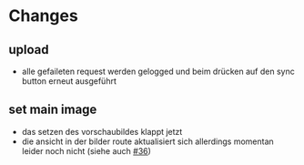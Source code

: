 # Changes


## upload

- alle gefaileten request werden gelogged und beim drücken auf den sync button erneut ausgeführt

## set main image

- das setzen des vorschaubildes klappt jetzt
- die ansicht in der bilder route aktualisiert sich allerdings momentan leider noch nicht (siehe auch [#36](https://github.com/Mastbau-FN/inspector/issues/36))
